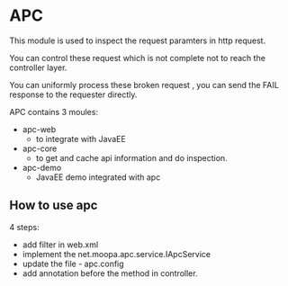 APC
==

This module is used to inspect the request paramters in http request.

You can control these request which is not complete not to reach the controller layer.

You can uniformly process these broken request , you can send the FAIL response to the requester directly.

APC contains 3 moules:

* apc-web
    * to integrate with JavaEE
* apc-core
    * to get and cache api information and do inspection.
* apc-demo
    * JavaEE demo integrated with apc


How to use apc
---
4 steps:
* add filter in web.xml
* implement the net.moopa.apc.service.IApcService
* update the file - apc.config
* add annotation before the method in controller.